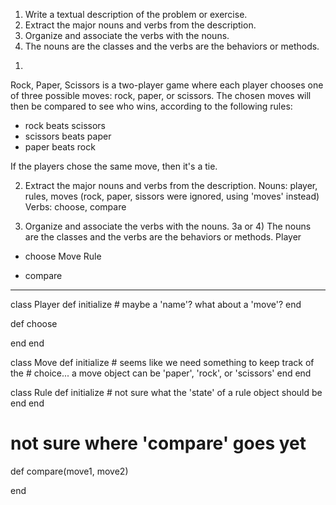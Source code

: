 1. Write a textual description of the problem or exercise.
2. Extract the major nouns and verbs from the description.
3. Organize and associate the verbs with the nouns.
4. The nouns are the classes and the verbs are the behaviors or methods.

1)
Rock, Paper, Scissors is a two-player game where each player chooses
one of three possible moves: rock, paper, or scissors. The chosen moves
will then be compared to see who wins, according to the following rules:

- rock beats scissors
- scissors beats paper
- paper beats rock

If the players chose the same move, then it's a tie.

2) Extract the major nouns and verbs from the description.
Nouns: player, rules, moves (rock, paper, sissors were ignored, using 'moves' instead)
Verbs: choose, compare

3) Organize and associate the verbs with the nouns.
3a or 4) The nouns are the classes and the verbs are the behaviors or methods.
Player
- choose
Move
Rule

- compare


---------------------------------------------------

class Player
  def initialize
    # maybe a 'name'? what about a 'move'?
  end

  def choose

  end
end

class Move
  def initialize
    # seems like we need something to keep track of the
    # choice... a move object can be 'paper', 'rock', or 'scissors'
  end
end

class Rule
  def initialize
    # not sure what the 'state' of a rule object should be
  end
end

# not sure where 'compare' goes yet
def compare(move1, move2)

end